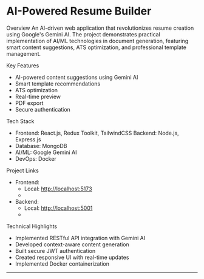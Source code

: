 # AI-Powered Resume Builder

Overview
An AI-driven web application that revolutionizes resume creation using Google's Gemini AI. The project demonstrates practical implementation of AI/ML technologies in document generation, featuring smart content suggestions, ATS optimization, and professional template management.

 Key Features
- AI-powered content suggestions using Gemini AI
- Smart template recommendations
- ATS optimization
- Real-time preview
- PDF export
- Secure authentication

 Tech Stack
- Frontend: React.js, Redux Toolkit, TailwindCSS
  Backend: Node.js, Express.js
- Database: MongoDB
- AI/ML: Google Gemini AI
- DevOps: Docker

 Project Links
- Frontend: 
  - Local: [http://localhost:5173](http://localhost:5173)
  -
- Backend: 
  - Local: [http://localhost:5001](http://localhost:5001)
  -
 Technical Highlights
- Implemented RESTful API integration with Gemini AI
- Developed context-aware content generation
- Built secure JWT authentication
- Created responsive UI with real-time updates
- Implemented Docker containerization

---

